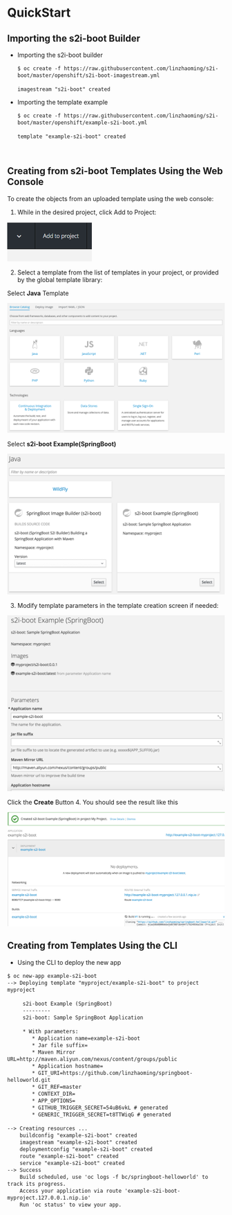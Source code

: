 # QuickStart

## Importing the s2i-boot Builder

- Importing the s2i-boot builder

  ```
  $ oc create -f https://raw.githubusercontent.com/linzhaoming/s2i-boot/master/openshift/s2i-boot-imagestream.yml

  imagestream "s2i-boot" created
  ```

- Importing the template example

  ```
  $ oc create -f https://raw.githubusercontent.com/linzhaoming/s2i-boot/master/openshift/example-s2i-boot.yml

  template "example-s2i-boot" created
  ```

  ​

## Creating from **s2i-boot** Templates Using the Web Console

To create the objects from an uploaded template using the web console:

1. While in the desired project, click Add to Project:


![Add](images/addToProject.png)

2. Select a template from the list of templates in your project, or provided by the global template library:

Select **Java** Template

![Select](images/select.png)

Select **s2i-boot Example(SpringBoot)**

![SelectTemplate](images/selectTemplate.png)

3. Modify template parameters in the template creation screen if needed:

![New App](images/new-app.png)

Click  the  **Create** Button 
4. You should see the result like this

![Result](images/result.png)

## Creating from Templates Using the CLI

- Using the CLI to deploy the new app

```
$ oc new-app example-s2i-boot
--> Deploying template "myproject/example-s2i-boot" to project myproject

     s2i-boot Example (SpringBoot)
     ---------
     s2i-boot: Sample SpringBoot Application

     * With parameters:
        * Application name=example-s2i-boot
        * Jar file suffix=
        * Maven Mirror URL=http://maven.aliyun.com/nexus/content/groups/public
        * Application hostname=
        * GIT_URI=https://github.com/linzhaoming/springboot-helloworld.git
        * GIT_REF=master
        * CONTEXT_DIR=
        * APP_OPTIONS=
        * GITHUB_TRIGGER_SECRET=54uB6vkL # generated
        * GENERIC_TRIGGER_SECRET=t8TTWiqG # generated

--> Creating resources ...
    buildconfig "example-s2i-boot" created
    imagestream "example-s2i-boot" created
    deploymentconfig "example-s2i-boot" created
    route "example-s2i-boot" created
    service "example-s2i-boot" created
--> Success
    Build scheduled, use 'oc logs -f bc/springboot-helloworld' to track its progress.
    Access your application via route 'example-s2i-boot-myproject.127.0.0.1.nip.io' 
    Run 'oc status' to view your app.
```

